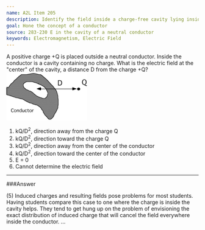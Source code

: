 ```yaml
---
name: A2L Item 205
description: Identify the field inside a charge-free cavity lying inside a conductor.
goal: Hone the concept of a conductor
source: 283-230 E in the cavity of a neutral conductor
keywords: Electromagnetism, Electric Field
---
```


A positive charge +Q is placed outside a neutral conductor.  Inside the
conductor is a cavity containing no charge.  What is the electric field
at the "center" of the cavity, a distance D from the charge +Q?
![Item205_fig1.gif](../images/Item205_fig1.gif)

1. kQ/D<sup>2</sup>, direction away from the charge Q
2. kQ/D<sup>2</sup>, direction toward the charge Q
3. kQ/D<sup>2</sup>, direction away from the center of the conductor
4. kQ/D<sup>2</sup>, direction toward the center of the conductor
5. E = 0
6. Cannot determine the electric field


<hr/>

###Answer

(5) Induced charges and resulting fields pose problems for most
students. Having students compare this case to one where the charge is
inside the cavity helps. They tend to get hung up on the problem of
envisioning the exact distribution of induced charge that will cancel
the field everywhere inside the conductor. 
...
